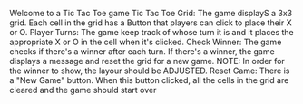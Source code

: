 Welcome to a Tic Tac Toe game
Tic Tac Toe Grid: The game displayS a 3x3 grid. Each cell in the grid has a Button
 that players can click to place their X or O.
 Player Turns: The game keep track of whose turn it is and it places the appropriate X or O
 in the cell when it's clicked.
 Check Winner: The game checks if there's a winner after each turn. If there's a winner,
 the game displays a message and reset the grid for a new game. NOTE: In order for the winner to show, the layour should be ADJUSTED. 
 Reset Game: There is a "New Game" button. When this button clicked, all the cells in the
 grid are cleared and the game should start over
